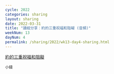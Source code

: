 ```yaml
---
cycle: 2022
categories: sharing
layout: sharing
date: 2022-03-31
title: "讀經分享：約的三重祝福和阻礙 (音頻)"
weekNum: 13
dayNum: 4
permalink: /sharing/2022/wk13-day4-sharing.html
---
```


[約的三重祝福和阻礙](https://eccseattle.github.io/media/sharing/2022/wk013/2022-03-31-bin.m4a)

`小錢`

